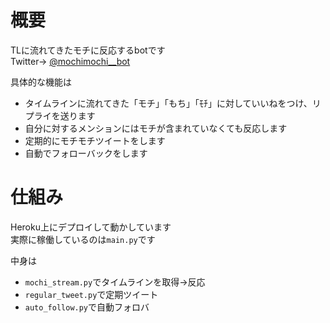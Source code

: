 ﻿# 概要
TLに流れてきたモチに反応するbotです  
Twitter→ [@mochimochi__bot](https://twitter.com/mochimochi__bot)

具体的な機能は

- タイムラインに流れてきた「モチ」「もち」「ﾓﾁ」に対していいねをつけ、リプライを送ります
- 自分に対するメンションにはモチが含まれていなくても反応します
- 定期的にモチモチツイートをします
- 自動でフォローバックをします

# 仕組み
Heroku上にデプロイして動かしています  
実際に稼働しているのは`main.py`です

中身は
- `mochi_stream.py`でタイムラインを取得→反応
- `regular_tweet.py`で定期ツイート
- `auto_follow.py`で自動フォロバ